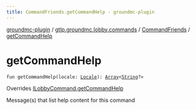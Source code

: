 ```yaml
---
title: CommandFriends.getCommandHelp - groundmc-plugin
---
```


[groundmc-plugin](../../index.html) / [gtlp.groundmc.lobby.commands](../index.html) / [CommandFriends](index.html) / [getCommandHelp](.)

# getCommandHelp

`fun getCommandHelp(locale: `[`Locale`](http://docs.oracle.com/javase/6/docs/api/java/util/Locale.html)`): `[`Array`](https://kotlinlang.org/api/latest/jvm/stdlib/kotlin/-array/index.html)`<`[`String`](https://kotlinlang.org/api/latest/jvm/stdlib/kotlin/-string/index.html)`?>`

Overrides [ILobbyCommand.getCommandHelp](../-i-lobby-command/get-command-help.html)

Message(s) that list help content for this command

